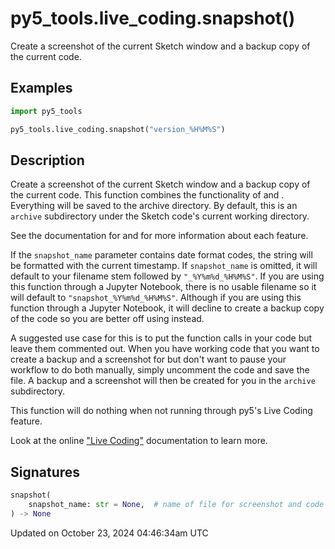# py5_tools.live_coding.snapshot()

Create a screenshot of the current Sketch window and a backup copy of the current code.

## Examples

<div class="example-table">

<div class="example-row"><div class="example-cell-image">

</div><div class="example-cell-code">

```python
import py5_tools

py5_tools.live_coding.snapshot("version_%H%M%S")
```

</div></div>

</div>

## Description

Create a screenshot of the current Sketch window and a backup copy of the current code. This function combines the functionality of [](py5tools_live_coding_screenshot) and [](py5tools_live_coding_copy_code). Everything will be saved to the archive directory. By default, this is an `archive` subdirectory under the Sketch code's current working directory.

See the documentation for [](py5tools_live_coding_screenshot) and [](py5tools_live_coding_copy_code) for more information about each feature.

If the `snapshot_name` parameter contains date format codes, the string will be formatted with the current timestamp. If `snapshot_name` is omitted, it will default to your filename stem followed by `"_%Y%m%d_%H%M%S"`. If you are using this function through a Jupyter Notebook, there is no usable filename so it will default to `"snapshot_%Y%m%d_%H%M%S"`. Although if you are using this function through a Jupyter Notebook, it will decline to create a backup copy of the code so you are better off using [](py5tools_live_coding_screenshot) instead.

A suggested use case for this is to put the function calls in your code but leave them commented out. When you have working code that you want to create a backup and a screenshot for but don't want to pause your workflow to do both manually, simply uncomment the code and save the file. A backup and a screenshot will then be created for you in the `archive` subdirectory.

This function will do nothing when not running through py5's Live Coding feature.

Look at the online ["Live Coding"](/content/live_coding) documentation to learn more.

## Signatures

```python
snapshot(
    snapshot_name: str = None,  # name of file for screenshot and code archive
) -> None
```

Updated on October 23, 2024 04:46:34am UTC
